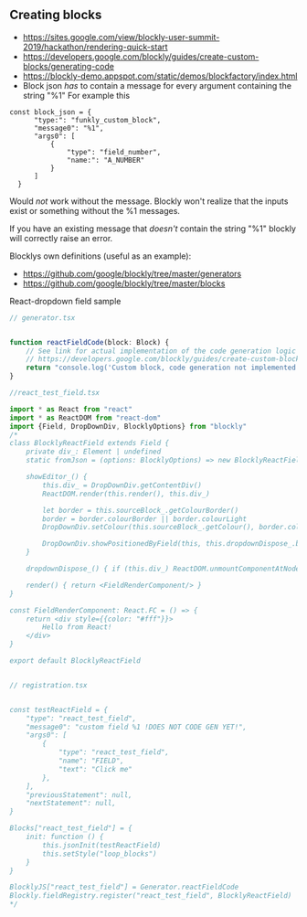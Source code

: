 
## Creating blocks
* https://sites.google.com/view/blockly-user-summit-2019/hackathon/rendering-quick-start
* https://developers.google.com/blockly/guides/create-custom-blocks/generating-code
* https://blockly-demo.appspot.com/static/demos/blockfactory/index.html
* Block json _has_ to contain a message for every argument containing the string "%1"
For example this
``` 
const block_json = {
      "type:": "funkly_custom_block",
      "message0": "%1",
      "args0": [
          {
              "type": "field_number",
              "name:": "A_NUMBER"
          }
      ]
  }
```
Would _not_ work without the message. Blockly won't realize that the inputs exist or something without the %1 messages.

If you have an existing message that _doesn't_ contain the string "%1" blockly will correctly raise an error.


Blocklys own definitions (useful as an example):
* https://github.com/google/blockly/tree/master/generators
* https://github.com/google/blockly/tree/master/blocks


React-dropdown field sample
```typescript
// generator.tsx


function reactFieldCode(block: Block) {
    // See link for actual implementation of the code generation logic
    // https://developers.google.com/blockly/guides/create-custom-blocks/generating-code
    return "console.log('Custom block, code generation not implemented yet');\n"
}

//react_test_field.tsx

import * as React from "react"
import * as ReactDOM from "react-dom"
import {Field, DropDownDiv, BlocklyOptions} from "blockly"
/*
class BlocklyReactField extends Field {
    private div_: Element | undefined
    static fromJson = (options: BlocklyOptions) => new BlocklyReactField(options)

    showEditor_() {
        this.div_ = DropDownDiv.getContentDiv()
        ReactDOM.render(this.render(), this.div_)

        let border = this.sourceBlock_.getColourBorder()
        border = border.colourBorder || border.colourLight
        DropDownDiv.setColour(this.sourceBlock_.getColour(), border.colourBorder)

        DropDownDiv.showPositionedByField(this, this.dropdownDispose_.bind(this))
    }

    dropdownDispose_() { if (this.div_) ReactDOM.unmountComponentAtNode(this.div_) }

    render() { return <FieldRenderComponent/> }
}

const FieldRenderComponent: React.FC = () => {
    return <div style={{color: "#fff"}}>
        Hello from React!
    </div>
}

export default BlocklyReactField


// registration.tsx


const testReactField = {
    "type": "react_test_field",
    "message0": "custom field %1 !DOES NOT CODE GEN YET!",
    "args0": [
        {
            "type": "react_test_field",
            "name": "FIELD",
            "text": "Click me"
        },
    ],
    "previousStatement": null,
    "nextStatement": null,
}

Blocks["react_test_field"] = {
    init: function () {
        this.jsonInit(testReactField)
        this.setStyle("loop_blocks")
    }
}

BlocklyJS["react_test_field"] = Generator.reactFieldCode
Blockly.fieldRegistry.register("react_test_field", BlocklyReactField)
*/

```
